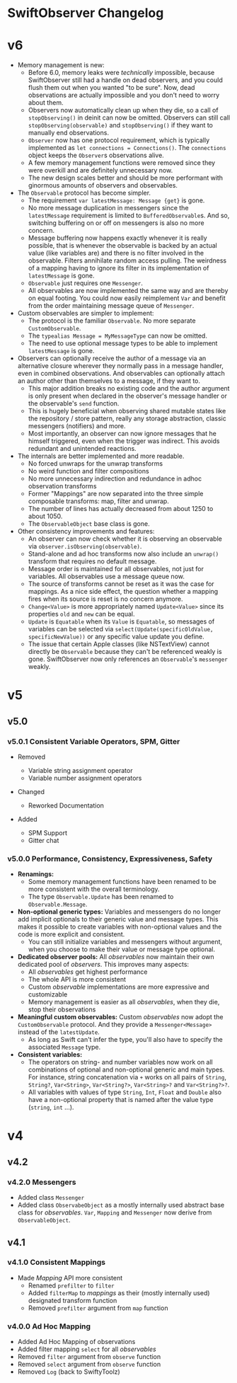 # SwiftObserver Changelog

# v6

* Memory management is new:
  * Before 6.0, memory leaks were *technically* impossible, because SwiftObserver still had a handle on dead observers, and you could flush them out when you wanted "to be sure". Now, dead observations are actually impossible and you don't need to worry about them.
  * Observers now automatically clean up when they die, so a call of `stopObserving()` in deinit can now be omitted. Observers can still call `stopObserving(observable)` and `stopObserving()` if they want to manually end observations.
  * `Observer` now has one protocol requirement, which is typically implemented as `let connections = Connections()`. The `connections` object keeps the `Observer`s observations alive.
  * A few memory management functions were removed since they were overkill and are definitely unnecessary now.
  * The new design scales better and should be more performant with ginormous amounts of observers and observables.
* The `Observable` protocol has become simpler.
  * The requirement `var latestMessage: Message {get}` is gone.
  * No more message duplication in messengers since the `latestMessage` requirement is limited to `BufferedObservable`s. And so, switching buffering on or off on messengers is also no more concern.
  * Message buffering now happens exactly whenever it is really possible, that is whenever the observable is backed by an actual value (like variables are) and there is no filter involved in the observable. Filters annihilate random access pulling. The weirdness of a mapping having to ignore its filter in its implementation of `latestMessage` is gone.
  * `Observable` just requires one `Messenger`.
  * All observables are now implemented the same way and are thereby on equal footing. You could now easily reimplement `Var` and benefit from the order maintaining message queue of `Messenger`.
* Custom observables are simpler to implement:
  * The protocol is the familiar `Observable`. No more separate `CustomObservable`.
  * The `typealias Message = MyMessageType` can now be omitted.
  * The need to use optional message types to be able to implement `latestMessage` is gone.
* Observers can optionally receive the author of a message via an alternative closure wherever they normally pass in a message handler, even in combined observations. And observables can optionally attach an author other than themselves to a message, if they want to.
  * This major addition breaks no existing code and the author argument is only present when declared in the observer's message handler or the observable's `send` function.
  * This is hugely beneficial when observing shared mutable states like the repository / store pattern, really any storage abstraction, classic messengers (notifiers) and more.
  * Most importantly, an observer can now ignore messages that he himself triggered, even when the trigger was indirect. This avoids redundant and unintended reactions.
* The internals are better implemented and more readable.
  * No forced unwraps for the unwrap transforms
  * No weird function and filter compositions
  * No more unnecessary indirection and redundance in adhoc observation transforms
  * Former "Mappings" are now separated into the three simple composable transforms: map, filter and unwrap.
  * The number of lines has actually decreased from about 1250 to about 1050.
  * The `ObservableObject` base class is gone.
* Other consistency improvements and features:
  * An observer can now check whether it is observing an observable via `observer.isObserving(observable)`.
  * Stand-alone and ad hoc transforms now also include an `unwrap()` transform that requires no default message.
  * Message order is maintained for all observables, not just for variables. All observables use a message queue now.
  * The source of transforms cannot be reset as it was the case for mappings. As a nice side effect, the question whether a mapping fires when its source is reset is no concern anymore.
  * `Change<Value>` is more appropriately named `Update<Value>` since its properties `old` and `new` can be equal.
  * `Update` is `Equatable` when its `Value` is `Equatable`, so messages of variables can be selected via `select(Update(specificOldValue, specificNewValue))` or any specific value update you define.
  * The issue that certain Apple classes (like NSTextView) cannot directly be `Observable` because they can't be referenced weakly is gone. SwiftObserver now only references an `Observable`'s `messenger` weakly.

# v5

## v5.0

### v5.0.1 Consistent Variable Operators, SPM, Gitter

* Removed
  * Variable string assignment operator
  * Variable number assignment operators

* Changed
  * Reworked Documentation

* Added
  * SPM Support
  * Gitter chat

### v5.0.0 Performance, Consistency, Expressiveness, Safety

* **Renamings:**
  * Some memory management functions have been renamed to be more consistent with the overall terminology.
  * The type `Observable.Update` has been renamed to `Observable.Message`.
* **Non-optional generic types:** Variables and messengers do no longer add implicit optionals to their generic value and message types. This makes it possible to create variables with non-optional values and the code is more explicit and consistent.
  * You can still initialize variables and messengers without argument, when you choose to make their value or message type optional.
* **Dedicated observer pools:** All *observables* now maintain their own dedicated pool of *observers*. This improves many aspects:
  * All *observables* get highest performance
  * The whole API is more consistent
  * Custom *observable* implementations are more expressive and customizable
  * Memory management is easier as all *observables*, when they die, stop their observations
* **Meaningful custom observables:** Custom *observables* now adopt the `CustomObservable` protocol. And they provide a `Messenger<Message>` instead of the `latestUpdate`.
  * As long as Swift can't infer the type, you'll also have to specify the associated `Message` type.
* **Consistent variables:**
  * The operators on string- and number variables now work on all combinations of optional and non-optional generic and main types. For instance, string concatenation via `+` works on all pairs of `String`, `String?`, `Var<String>`, `Var<String?>`, `Var<String>?` and `Var<String?>?`.
  * All variables with values of type `String`, `Int`, `Float` and `Double` also have a non-optional property that is named after the value type (`string`, `int` ...).

# v4

## v4.2

### v4.2.0 Messengers

* Added class `Messenger` 
* Added class `ObservabeObject` as a mostly internally used abstract base class for *observables*. `Var`, `Mapping` and `Messenger` now derive from `ObservableObject`.

## v4.1

### v4.1.0 Consistent Mappings

* Made *Mapping* API more consistent
  * Renamed `prefilter` to `filter`
  * Added `filterMap` to *mappings* as their (mostly internally used) designated transform function
  * Removed `prefilter` argument from `map` function

### v4.0.0 Ad Hoc Mapping

* Added Ad Hoc Mapping of observations
* Added filter mapping `select` for all *observables*
* Removed `filter` argument from `observe` function
* Removed `select` argument from `observe` function
* Removed `Log` (back to SwiftyToolz)





